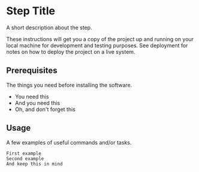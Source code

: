 # Step Title

A short description about the step.


These instructions will get you a copy of the project up and running on your local machine for development and testing purposes. See deployment for notes on how to deploy the project on a live system.

## Prerequisites

The things you need before installing the software.

* You need this
* And you need this
* Oh, and don't forget this

## Usage

A few examples of useful commands and/or tasks.

```
First example
Second example
And keep this in mind
```
